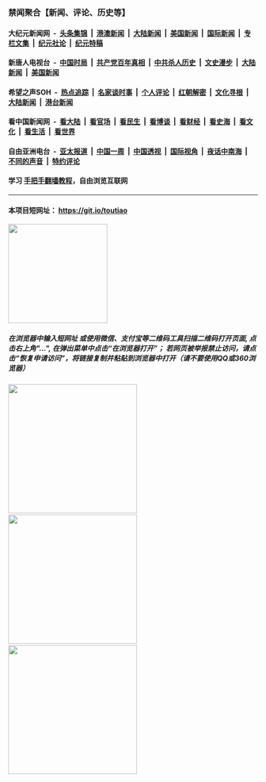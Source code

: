 ### 禁闻聚合【新闻、评论、历史等】

#### 大纪元新闻网 &nbsp;-&nbsp; [头条集锦](indexes/E头条集锦.md?t=02040544) &nbsp;|&nbsp; [港澳新闻](indexes/E港澳新闻.md?t=02040544)  &nbsp;|&nbsp; [大陆新闻](indexes/E大陆新闻.md?t=02040544) &nbsp;|&nbsp; [美国新闻](indexes/E美国新闻.md?t=02040544) &nbsp;|&nbsp; [国际新闻](indexes/E国际新闻.md?t=02040544) &nbsp;|&nbsp; [专栏文集](indexes/E专栏文集.md?t=02040544) &nbsp;|&nbsp; [纪元社论](indexes/E纪元社论.md?t=02040544) &nbsp;|&nbsp; [纪元特稿](indexes/E纪元特稿.md?t=02040544) 

#### 新唐人电视台 &nbsp;-&nbsp; [中国时局](indexes/N中国时局.md?t=02040544) &nbsp;|&nbsp; [共产党百年真相](indexes/N共产党百年真相.md?t=02040544) &nbsp;|&nbsp; [中共杀人历史](indexes/N中共杀人历史.md?t=02040544) &nbsp;|&nbsp; [文史漫步](indexes/N文史漫步.md?t=02040544) &nbsp;|&nbsp; [大陆新闻](indexes/N大陆新闻.md?t=02040544) &nbsp;|&nbsp; [美国新闻](indexes/N美国新闻.md?t=02040544)

#### 希望之声SOH &nbsp;-&nbsp; [热点追踪](indexes/H热点追踪.md?t=02040544) &nbsp;|&nbsp; [名家谈时事](indexes/H名家谈时事.md?t=02040544) &nbsp;|&nbsp; [个人评论](indexes/H个人评论.md?t=02040544)  &nbsp;|&nbsp; [红朝解密](indexes/H红朝解密.md?t=02040544) &nbsp;|&nbsp; [文化寻根](indexes/H文化寻根.md?t=02040544) &nbsp;|&nbsp; [大陆新闻](indexes/H大陆新闻.md?t=02040544) &nbsp;|&nbsp; [港台新闻](indexes/H港台新闻.md?t=02040544)

#### 看中国新闻网 &nbsp;-&nbsp; [看大陆](indexes/S看大陆.md?t=02040544) &nbsp;|&nbsp; [看官场](indexes/S看官场.md?t=02040544) &nbsp;|&nbsp; [看民生](indexes/S看民生.md?t=02040544)  &nbsp;|&nbsp; [看博谈](indexes/S看博谈.md?t=02040544) &nbsp;|&nbsp; [看财经](indexes/S看财经.md?t=02040544) &nbsp;|&nbsp; [看史海](indexes/S看史海.md?t=02040544) &nbsp;|&nbsp; [看文化](indexes/S看文化.md?t=02040544) &nbsp;|&nbsp; [看生活](indexes/S看生活.md?t=02040544) &nbsp;|&nbsp; [看世界](indexes/S看世界.md?t=02040544)

#### 自由亚洲电台 &nbsp;-&nbsp; [亚太报道](indexes/R亚太报道.md?t=02040544) &nbsp;|&nbsp; [中国一周](indexes/R中国一周.md?t=02040544) &nbsp;|&nbsp; [中国透视](indexes/R中国透视.md?t=02040544)  &nbsp;|&nbsp; [国际视角](indexes/R国际视角.md?t=02040544) &nbsp;|&nbsp; [夜话中南海](indexes/R夜话中南海.md?t=02040544) &nbsp;|&nbsp; [不同的声音](indexes/R不同的声音.md?t=02040544) &nbsp;|&nbsp; [特约评论](indexes/R特约评论.md?t=02040544)

#### 学习 [手把手翻墙教程](https://github.com/gfw-breaker/guides/wiki)，自由浏览互联网

----

#### 本项目短网址： https://git.io/toutiao
<img src="https://raw.githubusercontent.com/gfw-breaker/banned-news/master/scripts/img/qr.png" width="200px"/>  

##### 在浏览器中输入短网址 或使用微信、支付宝等二维码工具扫描二维码打开页面, 点击右上角"...", 在弹出菜单中点击“在浏览器打开”； 若网页被举报禁止访问，请点击“恢复申请访问”，将链接复制并粘贴到浏览器中打开（请不要使用QQ或360浏览器）

<img src="https://raw.githubusercontent.com/gfw-breaker/banned-news/master/scripts/img/1.png" width="260px"/> &nbsp; <img src="https://raw.githubusercontent.com/gfw-breaker/banned-news/master/scripts/img/2.png" width="260px"/> &nbsp; <img src="https://raw.githubusercontent.com/gfw-breaker/banned-news/master/scripts/img/3.png" width="260px"/>
